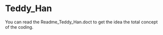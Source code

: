 # Teddy_Han
 
You can read the Readme_Teddy_Han.doct to get the idea the total concept of the coding. 
